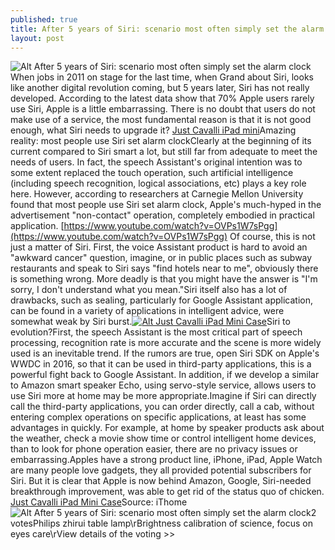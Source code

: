```yaml
---
published: true
title: After 5 years of Siri: scenario most often simply set the alarm clock
layout: post
---
```

![Alt After 5 years of Siri: scenario most often simply set the alarm clock](https://c2.staticflickr.com/8/7368/27026982314_3d08e7f1bc_z.jpg)When jobs in 2011 on stage for the last time, when Grand about Siri, looks like another digital revolution coming, but 5 years later, Siri has not really developed. According to the latest data show that 70% Apple users rarely use Siri, Apple is a little embarrassing. There is no doubt that users do not make use of a service, the most fundamental reason is that it is not good enough, what Siri needs to upgrade it? [Just Cavalli iPad mini](https://medium.com/@smartwatch/reveal-the-truth-about-panoramic-camera-startup-foreign-open-source-domestic-998f81ff1ca9#.43meeb)Amazing reality: most people use Siri set alarm clockClearly at the beginning of its current compared to Siri smart a lot, but still far from adequate to meet the needs of users. In fact, the speech Assistant\'s original intention was to some extent replaced the touch operation, such artificial intelligence (including speech recognition, logical associations, etc) plays a key role here. However, according to researchers at Carnegie Mellon University found that most people use Siri set alarm clock, Apple\'s much-hyped in the advertisement \"non-contact\" operation, completely embodied in practical application. [https://www.youtube.com/watch?v=OVPs1W7sPgg](https://www.youtube.com/watch?v=OVPs1W7sPgg) Of course, this is not just a matter of Siri. First, the voice Assistant product is hard to avoid an \"awkward cancer\" question, imagine, or in public places such as subway restaurants and speak to Siri says \"find hotels near to me\", obviously there is something wrong. More deadly is that you might have the answer is \"I\'m sorry, I don\'t understand what you mean.\"Siri itself also has a lot of drawbacks, such as sealing, particularly for Google Assistant application, can be found in a variety of applications in intelligent advice, were somewhat weak by Siri burst.[![Alt Just Cavalli iPad Mini Case](http://www.nodcase.com/images/large/ipad/just_cavalli_mi651_lrg.jpg)](http://www.nodcase.com/just-cavalli-pink-leopard-designers-case-for-ipad-mini-p-3720.html)Siri to evolution?First, the speech Assistant is the most critical part of speech processing, recognition rate is more accurate and the scene is more widely used is an inevitable trend. If the rumors are true, open Siri SDK on Apple\'s WWDC in 2016, so that it can be used in third-party applications, this is a powerful fight back to Google Assistant. In addition, if we develop a similar to Amazon smart speaker Echo, using servo-style service, allows users to use Siri more at home may be more appropriate.Imagine if Siri can directly call the third-party applications, you can order directly, call a cab, without entering complex operations on specific applications, at least has some advantages in quickly. For example, at home by speaker products ask about the weather, check a movie show time or control intelligent home devices, than to look for phone operation easier, there are no privacy issues or embarrassing.Apples have a strong product line, iPhone, iPad, Apple Watch are many people love gadgets, they all provided potential subscribers for Siri. But it is clear that Apple is now behind Amazon, Google, Siri-needed breakthrough improvement, was able to get rid of the status quo of chicken. [Just Cavalli iPad Mini Case](http://www.nodcase.com/just-cavalli-pink-leopard-designers-case-for-ipad-mini-p-3720.html)Source: iThome![Alt After 5 years of Siri: scenario most often simply set the alarm clock](https://c2.staticflickr.com/8/7345/27026995034_9d3e5e0d12.jpg)2 votesPhilips zhirui table lamp\rBrightness calibration of science, focus on eyes care\rView details of the voting >>